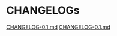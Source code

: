 # CHANGELOGs

[CHANGELOG-0.1.md](https://github.com/CentaurusInfra/AI-SIG/blob/main/CHANGLOG/CHANGELOG-0.1.md)
[CHANGELOG-0.1.md](https://github.com/CentaurusInfra/AI-SIG/blob/main/CHANGLOG/CHANGELOG-0.2.md)
